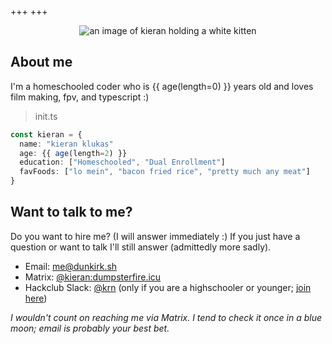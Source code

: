 +++
+++

<div style="display: flex; justify-content: center;">
  <img src="/pfp.jpg" alt="an image of kieran holding a white kitten"/>
</div>

## About me

I'm a homeschooled coder who is {{ age(length=0) }} years old and loves film making, fpv, and typescript :)

> init.ts
```ts
const kieran = {
  name: "kieran klukas"
  age: {{ age(length=2) }}
  education: ["Homeschooled", "Dual Enrollment"]
  favFoods: ["lo mein", "bacon fried rice", "pretty much any meat"]
}
```

## Want to talk to me?

Do you want to hire me? (I will answer immediately :) If you just have a question or want to talk I'll still answer (admittedly more sadly).

- Email: [me@dunkirk.sh](mailto:me@dunkirk.sh)
- Matrix: [@kieran:dumpsterfire.icu](https://matrix.to/#/@kieran.matrix.dumpsterfire.icu)
- Hackclub Slack: [@krn](https://hackclub.slack.com/team/U062UG485EE) (only if you are a highschooler or younger; [join here](https://hackclub.com/slack/))

_I wouldn't count on reaching me via Matrix. I tend to check it once in a blue moon; email is probably your best bet._
